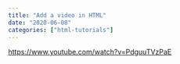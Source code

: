 ```yaml
---
title: "Add a video in HTML"
date: "2020-06-08"
categories: ["html-tutorials"]
---
```


https://www.youtube.com/watch?v=PdguuTVzPaE
